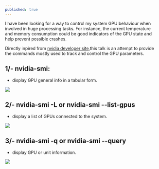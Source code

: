 ```yaml
---
published: true
---
```



I have been looking for a way to control my system GPU behaviour when involved in huge processing tasks. For instance, the current temperature and memory consumption could be good indicators of the GPU state and help prevent possible crashes.

Directly inpired from [nvidia developer site](http://developer.nvidia.com/nvidia-management-library-nvml/),this talk is an attempt to provide the commands mostly used to track and control the GPU parameters.

## 1/- nvidia-smi:
* display GPU general info in a tabular form.

![]({{site.baseurl}}/images/nvidia-smi_.png)




## 2/- nvidia-smi -L or nvidia-smi --list-gpus
* display a list of GPUs connected to the system.
       
![]({{site.baseurl}}/images/nvidia-smi_1.png)




## 3/- nvidia-smi -q or nvidia-smi --query
* display GPU or unit information.
       
![]({{site.baseurl}}/images/nvidia-smi_2.png)
